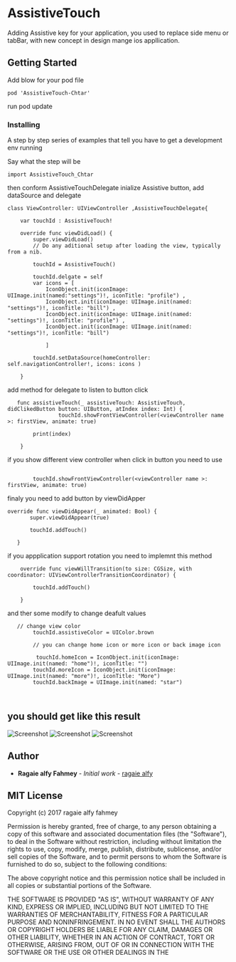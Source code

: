 # AssistiveTouch
Adding Assistive key for your application,
you used to replace side menu or tabBar, with new concept in design mange ios appllication.

## Getting Started
 Add blow for your pod file 
   ```
   pod 'AssistiveTouch-Chtar'
   ```
   run pod update 

### Installing

A step by step series of examples that tell you have to get a development env running

Say what the step will be

```
import AssistiveTouch_Chtar
```
then conform AssistiveTouchDelegate
inialize Assistive button, add dataSource and delegate
```
class ViewController: UIViewController ,AssistiveTouchDelegate{

    var touchId : AssistiveTouch!

    override func viewDidLoad() {
        super.viewDidLoad()
        // Do any aditional setup after loading the view, typically from a nib.
        
        touchId = AssistiveTouch()
        
        touchId.delgate = self
        var icons = [
            IconObject.init(iconImage: UIImage.init(named:"settings")!, iconTitle: "profile") ,
            IconObject.init(iconImage: UIImage.init(named: "settings")!, iconTitle: "bill") ,
            IconObject.init(iconImage: UIImage.init(named: "settings")!, iconTitle: "profile") ,
            IconObject.init(iconImage: UIImage.init(named: "settings")!, iconTitle: "bill")
            
            ]
        
        touchId.setDataSource(homeController: self.navigationController!, icons: icons )

    }
```

add method for delegate to listen to button click
```
   func assistiveTouch(_ assistiveTouch: AssistiveTouch, didClikedButton button: UIButton, atIndex index: Int) {
                touchId.showFrontViewController(<viewController name >: firstView, animate: true)

        print(index)
        
    }
```
if you show different view controller when click in button you need to use 
```

        touchId.showFrontViewController(<viewController name >: firstView, animate: true)

```


finaly you need to add button by viewDidApper
 ```
 override func viewDidAppear(_ animated: Bool) {
        super.viewDidAppear(true)
        
        touchId.addTouch()

    }
```

if you appplication support rotation you need to implemnt this method 
```
    override func viewWillTransition(to size: CGSize, with coordinator: UIViewControllerTransitionCoordinator) {
   
        touchId.addTouch()
        
    }
```

and ther some modify to change deafult values 
```
   // change view color
        touchId.assistiveColor = UIColor.brown
        
        // you can change home icon or more icon or back image icon
        
         touchId.homeIcon = IconObject.init(iconImage: UIImage.init(named: "home")!, iconTitle: "")
        touchId.moreIcon = IconObject.init(iconImage: UIImage.init(named: "more")!, iconTitle: "More")
        touchId.backImage = UIImage.init(named: "star")
        
        
```

## you should get like this result 

![Screenshot](https://github.com/ragaie/AssistiveTouch/blob/master/Screen%20Shot%202017-12-07%20at%202.09.11%20PM.png)
![Screenshot](https://github.com/ragaie/AssistiveTouch/blob/master/Screen%20Shot%202017-12-07%20at%202.09.31%20PM.png)
![Screenshot](https://github.com/ragaie/AssistiveTouch/blob/master/Screen%20Shot%202017-12-07%20at%202.10.02%20PM.png)

## Author

* **Ragaie alfy Fahmey** - *Initial work* - [ragaie alfy](https://github.com/ragaie)


## MIT License


Copyright (c) 2017 ragaie alfy fahmey

Permission is hereby granted, free of charge, to any person obtaining a copy
of this software and associated documentation files (the "Software"), to deal
in the Software without restriction, including without limitation the rights
to use, copy, modify, merge, publish, distribute, sublicense, and/or sell
copies of the Software, and to permit persons to whom the Software is
furnished to do so, subject to the following conditions:

The above copyright notice and this permission notice shall be included in all
copies or substantial portions of the Software.

THE SOFTWARE IS PROVIDED "AS IS", WITHOUT WARRANTY OF ANY KIND, EXPRESS OR
IMPLIED, INCLUDING BUT NOT LIMITED TO THE WARRANTIES OF MERCHANTABILITY,
FITNESS FOR A PARTICULAR PURPOSE AND NONINFRINGEMENT. IN NO EVENT SHALL THE
AUTHORS OR COPYRIGHT HOLDERS BE LIABLE FOR ANY CLAIM, DAMAGES OR OTHER
LIABILITY, WHETHER IN AN ACTION OF CONTRACT, TORT OR OTHERWISE, ARISING FROM,
OUT OF OR IN CONNECTION WITH THE SOFTWARE OR THE USE OR OTHER DEALINGS IN THE

